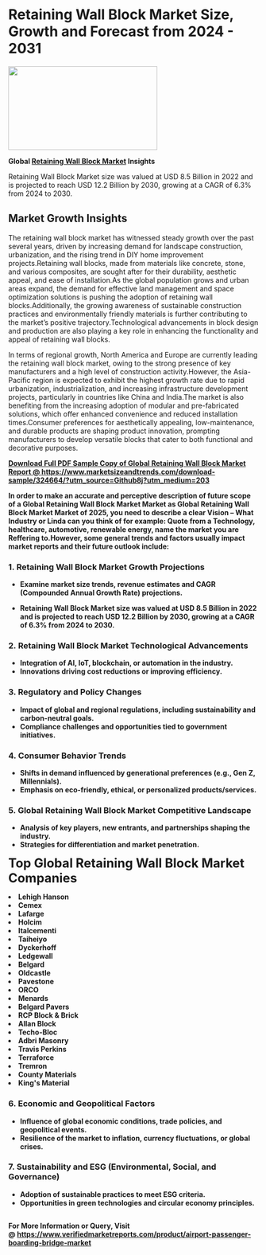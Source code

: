 <H1>Retaining Wall Block Market Size, Growth and Forecast from 2024 - 2031</H1><img class="aligncenter size-medium wp-image-584254" src="https://thirdeyenews.in/wp-content/uploads/2024/09/Global-Market-Research-300x168.jpeg" alt="" width="300" height="168" /><p><strong>Global&nbsp;<a href="https://www.marketsizeandtrends.com/download-sample/324664/?utm_source=Github8j?utm_medium=203">Retaining Wall Block Market</a> Insights</strong></p><p>Retaining Wall Block Market size was valued at USD 8.5 Billion in 2022 and is projected to reach USD 12.2 Billion by 2030, growing at a CAGR of 6.3% from 2024 to 2030.</p><p><h2>Market Growth Insights</h2> <p>The retaining wall block market has witnessed steady growth over the past several years, driven by increasing demand for landscape construction, urbanization, and the rising trend in DIY home improvement projects.Retaining wall blocks, made from materials like concrete, stone, and various composites, are sought after for their durability, aesthetic appeal, and ease of installation.As the global population grows and urban areas expand, the demand for effective land management and space optimization solutions is pushing the adoption of retaining wall blocks.Additionally, the growing awareness of sustainable construction practices and environmentally friendly materials is further contributing to the market’s positive trajectory.Technological advancements in block design and production are also playing a key role in enhancing the functionality and appeal of retaining wall blocks.</p> <p><strong><a href="#"></a></strong></p> <p>In terms of regional growth, North America and Europe are currently leading the retaining wall block market, owing to the strong presence of key manufacturers and a high level of construction activity.However, the Asia-Pacific region is expected to exhibit the highest growth rate due to rapid urbanization, industrialization, and increasing infrastructure development projects, particularly in countries like China and India.The market is also benefiting from the increasing adoption of modular and pre-fabricated solutions, which offer enhanced convenience and reduced installation times.Consumer preferences for aesthetically appealing, low-maintenance, and durable products are shaping product innovation, prompting manufacturers to develop versatile blocks that cater to both functional and decorative purposes.<p><strong><a href="#"></p><p><span class=""><strong>Download Full PDF Sample Copy of Global Retaining Wall Block Market Report</strong> @ <a href="https://www.marketsizeandtrends.com/download-sample/324664/?utm_source=Github8j?utm_medium=203" target="_blank">https://www.marketsizeandtrends.com/download-sample/324664/?utm_source=Github8j?utm_medium=203</a></span></p><p>In order to make an accurate and perceptive description of future scope of a Global&nbsp;Retaining Wall Block Market Market as Global&nbsp;Retaining Wall Block Market Market of 2025, you need to describe a clear Vision &ndash; What Industry or Linda can you think of for example: Quote from a Technology, healthcare, automotive, renewable energy, name the market you are Reffering to.However, some general trends and factors usually impact market reports and their future outlook include:</p><h3>1.&nbsp;<strong>Retaining Wall Block Market Growth Projections</strong></h3><ul><li>Examine market size trends, revenue estimates and CAGR (Compounded Annual Growth Rate) projections.</li><li><p>Retaining Wall Block Market size was valued at USD 8.5 Billion in 2022 and is projected to reach USD 12.2 Billion by 2030, growing at a CAGR of 6.3% from 2024 to 2030.</p></li></ul><h3>2.&nbsp;<strong>Retaining Wall Block Market Technological Advancements</strong></h3><ul><li>Integration of AI, IoT, blockchain, or automation in the industry.</li><li>Innovations driving cost reductions or improving efficiency.</li></ul><h3>3.&nbsp;<strong>Regulatory and Policy Changes</strong></h3><ul><li>Impact of global and regional regulations, including sustainability and carbon-neutral goals.</li><li>Compliance challenges and opportunities tied to government initiatives.</li></ul><h3>4.&nbsp;<strong>Consumer Behavior Trends</strong></h3><ul><li>Shifts in demand influenced by generational preferences (e.g., Gen Z, Millennials).</li><li>Emphasis on eco-friendly, ethical, or personalized products/services.</li></ul><h3>5.&nbsp;<strong>Global Retaining Wall Block Market Competitive Landscape</strong></h3><ul><li>Analysis of key players, new entrants, and partnerships shaping the industry.</li><li>Strategies for differentiation and market penetration.</li></ul><p data-pm-slice="1 1 []"><span style="color: inherit; font-family: inherit; font-size: 25px;">Top Global Retaining Wall Block Market Companies</span></p><div class="" data-test-id=""><p><li>Lehigh Hanson</li><li> Cemex</li><li> Lafarge</li><li> Holcim</li><li> Italcementi</li><li> Taiheiyo</li><li> Dyckerhoff</li><li> Ledgewall</li><li> Belgard</li><li> Oldcastle</li><li> Pavestone</li><li> ORCO</li><li> Menards</li><li> Belgard Pavers</li><li> RCP Block & Brick</li><li> Allan Block</li><li> Techo-Bloc</li><li> Adbri Masonry</li><li> Travis Perkins</li><li> Terraforce</li><li> Tremron</li><li> County Materials</li><li> King's Material</li></p></div><h3>6.&nbsp;<strong>Economic and Geopolitical Factors</strong></h3><ul><li>Influence of global economic conditions, trade policies, and geopolitical events.</li><li>Resilience of the market to inflation, currency fluctuations, or global crises.</li></ul><h3>7.&nbsp;<strong>Sustainability and ESG (Environmental, Social, and Governance)</strong></h3><ul><li>Adoption of sustainable practices to meet ESG criteria.</li><li>Opportunities in green technologies and circular economy principles.</li></ul><h2><strong style="font-size: 14px;">For More Information or Query, Visit @&nbsp;</strong><a style="background-color: #ffffff; font-size: 14px;" href="https://www.marketsizeandtrends.com/report/retaining-wall-block-market/" target="_blank">https://www.verifiedmarketreports.com/product/airport-passenger-boarding-bridge-market</a></h2>